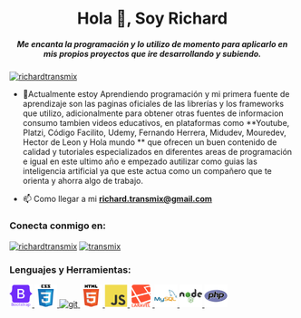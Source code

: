 <h1 align="center">Hola 👋, Soy Richard</h1>
<h5 align="center">Me encanta la programación y lo utilizo de momento para aplicarlo en mis propios proyectos que ire desarrollando y subiendo.</h5>

<p align="left"> <a href="https://twitter.com/richardtransmix" target="blank"><img src="https://img.shields.io/twitter/follow/richardtransmix?logo=twitter&style=for-the-badge" alt="richardtransmix" /></a> </p>

- 🌱Actualmente estoy Aprendiendo programación y mi primera fuente de aprendizaje son las paginas oficiales de las librerías y los frameworks que utilizo, adicionalmente para obtener otras fuentes de informacion consumo tambien videos educativos, en plataformas como **Youtube, Platzi, Código Facilito, Udemy, Fernando Herrera, Midudev, Mouredev, Hector de Leon y Hola mundo ** que ofrecen un buen contenido de calidad y tutoriales especializados en diferentes areas de programación e igual en este ultimo año e empezado autilizar como guias las inteligencia artificial ya que este actua como un compañero que te orienta y ahorra algo de trabajo.

- 📫 Como llegar a mi **richard.transmix@gmail.com**

<h3 align="left">Conecta conmigo en:</h3>
<p align="left">
<a href="https://twitter.com/richardtransmix" target="blank"><img align="center" src="https://raw.githubusercontent.com/rahuldkjain/github-profile-readme-generator/master/src/images/icons/Social/twitter.svg" alt="richardtransmix" height="30" width="40" /></a>
<a href="https://instagram.com/transmix" target="blank"><img align="center" src="https://raw.githubusercontent.com/rahuldkjain/github-profile-readme-generator/master/src/images/icons/Social/instagram.svg" alt="transmix" height="30" width="40" /></a>
</p>

<h3 align="left">Lenguajes y Herramientas:</h3>
<p align="left"> <a href="https://getbootstrap.com" target="_blank" rel="noreferrer"> <img src="https://raw.githubusercontent.com/devicons/devicon/master/icons/bootstrap/bootstrap-plain-wordmark.svg" alt="bootstrap" width="40" height="40"/> </a> <a href="https://www.w3schools.com/css/" target="_blank" rel="noreferrer"> <img src="https://raw.githubusercontent.com/devicons/devicon/master/icons/css3/css3-original-wordmark.svg" alt="css3" width="40" height="40"/> </a> <a href="https://git-scm.com/" target="_blank" rel="noreferrer"> <img src="https://www.vectorlogo.zone/logos/git-scm/git-scm-icon.svg" alt="git" width="40" height="40"/> </a> <a href="https://www.w3.org/html/" target="_blank" rel="noreferrer"> <img src="https://raw.githubusercontent.com/devicons/devicon/master/icons/html5/html5-original-wordmark.svg" alt="html5" width="40" height="40"/> </a> <a href="https://developer.mozilla.org/en-US/docs/Web/JavaScript" target="_blank" rel="noreferrer"> <img src="https://raw.githubusercontent.com/devicons/devicon/master/icons/javascript/javascript-original.svg" alt="javascript" width="40" height="40"/> </a> <a href="https://laravel.com/" target="_blank" rel="noreferrer"> <img src="https://raw.githubusercontent.com/devicons/devicon/master/icons/laravel/laravel-plain-wordmark.svg" alt="laravel" width="40" height="40"/> </a> <a href="https://www.mysql.com/" target="_blank" rel="noreferrer"> <img src="https://raw.githubusercontent.com/devicons/devicon/master/icons/mysql/mysql-original-wordmark.svg" alt="mysql" width="40" height="40"/> </a> <a href="https://nodejs.org" target="_blank" rel="noreferrer"> <img src="https://raw.githubusercontent.com/devicons/devicon/master/icons/nodejs/nodejs-original-wordmark.svg" alt="nodejs" width="40" height="40"/> </a> <a href="https://www.php.net" target="_blank" rel="noreferrer"> <img src="https://raw.githubusercontent.com/devicons/devicon/master/icons/php/php-original.svg" alt="php" width="40" height="40"/> </a> </p>
